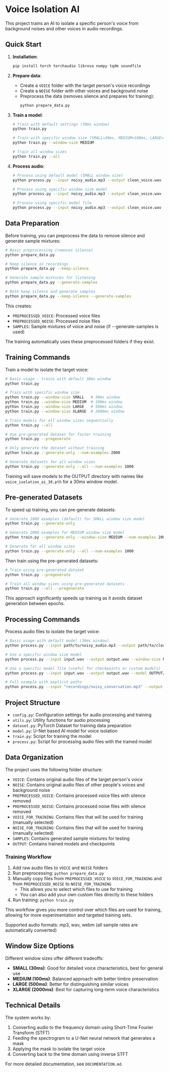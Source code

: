# Voice Isolation AI

This project trains an AI to isolate a specific person's voice from background noises and other voices in audio recordings.

## Quick Start

1. **Installation**:

   ```bash
   pip install torch torchaudio librosa numpy tqdm soundfile
   ```

2. **Prepare data**:

   - Create a `VOICE` folder with the target person's voice recordings
   - Create a `NOISE` folder with other voices and background noise
   - Preprocess the data (removes silence and prepares for training):
     ```bash
     python prepare_data.py
     ```

3. **Train a model**:

   ```bash
   # Train with default settings (30ms window)
   python train.py

   # Train with specific window size (SMALL=30ms, MEDIUM=100ms, LARGE=500ms, XLARGE=2000ms)
   python train.py --window-size MEDIUM

   # Train all window sizes
   python train.py --all
   ```

4. **Process audio**:

   ```bash
   # Process using default model (SMALL window size)
   python process.py --input noisy_audio.mp3 --output clean_voice.wav

   # Process using specific window size model
   python process.py --input noisy_audio.mp3 --output clean_voice.wav --window-size LARGE

   # Process using specific model file
   python process.py --input noisy_audio.mp3 --output clean_voice.wav --model OUTPUT/voice_isolation_ai_100.pth
   ```

## Data Preparation

Before training, you can preprocess the data to remove silence and generate sample mixtures:

```bash
# Basic preprocessing (removes silence)
python prepare_data.py

# Keep silence in recordings
python prepare_data.py --keep-silence

# Generate sample mixtures for listening
python prepare_data.py --generate-samples

# Both keep silence and generate samples
python prepare_data.py --keep-silence --generate-samples
```

This creates:

- `PREPROCESSED_VOICE`: Processed voice files
- `PREPROCESSED_NOISE`: Processed noise files
- `SAMPLES`: Sample mixtures of voice and noise (if --generate-samples is used)

The training automatically uses these preprocessed folders if they exist.

## Training Commands

Train a model to isolate the target voice:

```bash
# Basic usage - trains with default 30ms window
python train.py

# Train with specific window size
python train.py --window-size SMALL   # 30ms window
python train.py --window-size MEDIUM  # 100ms window
python train.py --window-size LARGE   # 500ms window
python train.py --window-size XLARGE  # 2000ms window

# Train models for all window sizes sequentially
python train.py --all

# Use pre-generated dataset for faster training
python train.py --pregenerate

# Only generate the dataset without training
python train.py --generate-only --num-examples 2000

# Generate datasets for all window sizes
python train.py --generate-only --all --num-examples 1000
```

Training will save models to the OUTPUT directory with names like `voice_isolation_ai_30.pth` for a 30ms window model.

## Pre-generated Datasets

To speed up training, you can pre-generate datasets:

```bash
# Generate 1000 examples (default) for SMALL window size model
python train.py --generate-only

# Generate 2000 examples for MEDIUM window size model
python train.py --generate-only --window-size MEDIUM --num-examples 2000

# Generate for all window sizes
python train.py --generate-only --all --num-examples 1000
```

Then train using the pre-generated datasets:

```bash
# Train using pre-generated dataset
python train.py --pregenerate

# Train all window sizes using pre-generated datasets
python train.py --all --pregenerate
```

This approach significantly speeds up training as it avoids dataset generation between epochs.

## Processing Commands

Process audio files to isolate the target voice:

```bash
# Basic usage with default model (30ms window)
python process.py --input path/to/noisy_audio.mp3 --output path/to/clean_voice.wav

# Use a specific window size model
python process.py --input input.wav --output output.wav --window-size MEDIUM

# Use a specific model file (useful for checkpoints or custom models)
python process.py --input input.wav --output output.wav --model OUTPUT/voice_isolation_ai_500.pth

# Full example with explicit paths
python process.py --input "recordings/noisy_conversation.mp3" --output "clean/isolated_voice.wav" --window-size LARGE
```

## Project Structure

- `config.py`: Configuration settings for audio processing and training
- `utils.py`: Utility functions for audio processing
- `dataset.py`: PyTorch Dataset for training data preparation
- `model.py`: U-Net based AI model for voice isolation
- `train.py`: Script for training the model
- `process.py`: Script for processing audio files with the trained model

## Data Organization

The project uses the following folder structure:

- `VOICE`: Contains original audio files of the target person's voice
- `NOISE`: Contains original audio files of other people's voices and background noise
- `PREPROCESSED_VOICE`: Contains processed voice files with silence removed
- `PREPROCESSED_NOISE`: Contains processed noise files with silence removed
- `VOICE_FOR_TRAINING`: Contains files that will be used for training (manually selected)
- `NOISE_FOR_TRAINING`: Contains files that will be used for training (manually selected)
- `SAMPLES`: Contains generated sample mixtures for testing
- `OUTPUT`: Contains trained models and checkpoints

### Training Workflow

1. Add raw audio files to `VOICE` and `NOISE` folders
2. Run preprocessing: `python prepare_data.py`
3. Manually copy files from `PREPROCESSED_VOICE` to `VOICE_FOR_TRAINING` and from `PREPROCESSED_NOISE` to `NOISE_FOR_TRAINING`
   - This allows you to select which files to use for training
   - You can also add your own custom files directly to these folders
4. Run training: `python train.py`

This workflow gives you more control over which files are used for training, allowing for more experimentation and targeted training sets.

Supported audio formats: mp3, wav, webm (all sample rates are automatically converted)

## Window Size Options

Different window sizes offer different tradeoffs:

- **SMALL (30ms)**: Good for detailed voice characteristics, best for general use
- **MEDIUM (100ms)**: Balanced approach with better timbre preservation
- **LARGE (500ms)**: Better for distinguishing similar voices
- **XLARGE (2000ms)**: Best for capturing long-term voice characteristics

## Technical Details

The system works by:

1. Converting audio to the frequency domain using Short-Time Fourier Transform (STFT)
2. Feeding the spectrogram to a U-Net neural network that generates a mask
3. Applying the mask to isolate the target voice
4. Converting back to the time domain using inverse STFT

For more detailed documentation, see `DOCUMENTATION.md`.
